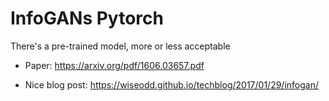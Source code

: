 # InfoGANs Pytorch 
There's a pre-trained model, more or less acceptable 

* Paper: https://arxiv.org/pdf/1606.03657.pdf

* Nice blog post: https://wiseodd.github.io/techblog/2017/01/29/infogan/
